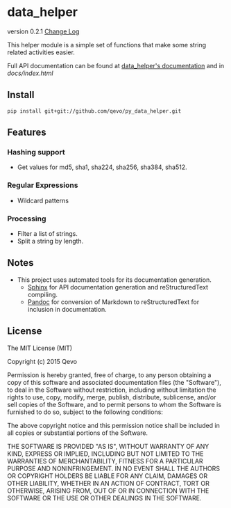 # data_helper
version 0.2.1  [Change Log](CHANGELOG.md)

This helper module is a simple set of functions that make some string related activities easier.

Full API documentation can be found at [data_helper's documentation](https://py-data-helper.readthedocs.org/) and in *docs/index.html*

## Install
```
pip install git+git://github.com/qevo/py_data_helper.git
```

## Features

### Hashing support
  - Get values for md5, sha1, sha224, sha256, sha384, sha512.

### Regular Expressions
  - Wildcard patterns

### Processing
  - Filter a list of strings.
  - Split a string by length.

## Notes
  - This project uses automated tools for its documentation generation.
    - [Sphinx](http://sphinx-doc.org/) for API documentation generation and reStructuredText compiling.
    - [Pandoc](http://pandoc.org/) for conversion of Markdown to reStructuredText for inclusion in documentation.

## License
The MIT License (MIT)

Copyright (c) 2015 Qevo

Permission is hereby granted, free of charge, to any person obtaining a copy
of this software and associated documentation files (the "Software"), to deal
in the Software without restriction, including without limitation the rights
to use, copy, modify, merge, publish, distribute, sublicense, and/or sell
copies of the Software, and to permit persons to whom the Software is
furnished to do so, subject to the following conditions:

The above copyright notice and this permission notice shall be included in
all copies or substantial portions of the Software.

THE SOFTWARE IS PROVIDED "AS IS", WITHOUT WARRANTY OF ANY KIND, EXPRESS OR
IMPLIED, INCLUDING BUT NOT LIMITED TO THE WARRANTIES OF MERCHANTABILITY,
FITNESS FOR A PARTICULAR PURPOSE AND NONINFRINGEMENT. IN NO EVENT SHALL THE
AUTHORS OR COPYRIGHT HOLDERS BE LIABLE FOR ANY CLAIM, DAMAGES OR OTHER
LIABILITY, WHETHER IN AN ACTION OF CONTRACT, TORT OR OTHERWISE, ARISING FROM,
OUT OF OR IN CONNECTION WITH THE SOFTWARE OR THE USE OR OTHER DEALINGS IN
THE SOFTWARE.
